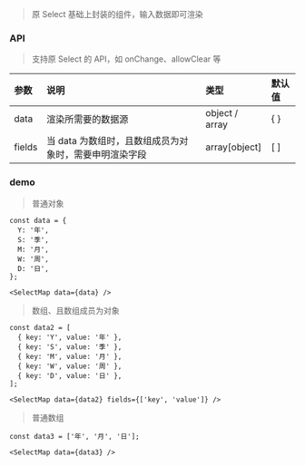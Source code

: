 > 原 Select 基础上封装的组件，输入数据即可渲染

### API

> 支持原 Select 的 API，如 onChange、allowClear 等

|参数|说明|类型|默认值|
|:--|:--|:--|:--|
|data|渲染所需要的数据源|object / array|{ }|
|fields|当 data 为数组时，且数组成员为对象时，需要申明渲染字段|array[object]|[ ]|

### demo

> 普通对象

```
const data = {
  Y: '年',
  S: '季',
  M: '月',
  W: '周',
  D: '日',
};

<SelectMap data={data} />
```

> 数组、且数组成员为对象

```
const data2 = [
  { key: 'Y', value: '年' },
  { key: 'S', value: '季' },
  { key: 'M', value: '月' },
  { key: 'W', value: '周' },
  { key: 'D', value: '日' },
];

<SelectMap data={data2} fields={['key', 'value']} />
```

> 普通数组

```
const data3 = ['年', '月', '日'];

<SelectMap data={data3} />
```
